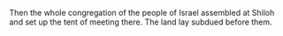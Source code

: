 Then the whole congregation of the people of Israel assembled at Shiloh and set up the tent of meeting there. The land lay subdued before them.
